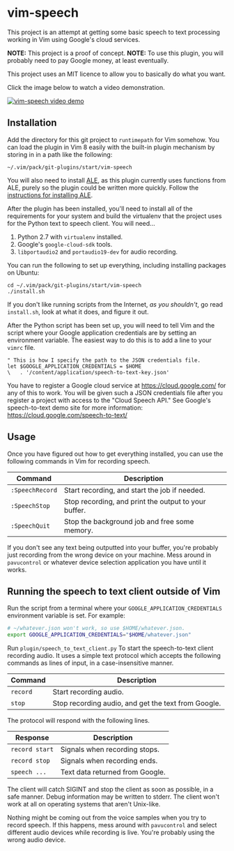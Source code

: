 # vim-speech

This project is an attempt at getting some basic speech to text processing
working in Vim using Google's cloud services.

**NOTE:** This project is a proof of concept.
**NOTE:** To use this plugin, you will probably need to pay Google money, at
least eventually.

This project uses an MIT licence to allow you to basically do what you want.

Click the image below to watch a video demonstration.

[![vim-speech video demo](https://img.youtube.com/vi/UtInOI7LluA/0.jpg)](http://www.youtube.com/watch?v=UtInOI7LluA "vim-speech video demo")

## Installation

Add the directory for this git project to `runtimepath` for Vim somehow.
You can load the plugin in Vim 8 easily with the built-in plugin mechanism by
storing in in a path like the following:

```
~/.vim/pack/git-plugins/start/vim-speech
```

You will also need to install [ALE](https://github.com/w0rp/ale), as this plugin
currently uses functions from ALE, purely so the plugin could be written more
quickly. Follow the [instructions for installing ALE](https://github.com/w0rp/ale#installation).

After the plugin has been installed, you'll need to install all of the
requirements for your system and build the virtualenv that the project uses
for the Python text to speech client. You will need...

1. Python 2.7 with `virtualenv` installed.
2. Google's `google-cloud-sdk` tools.
3. `libportaudio2` and `portaudio19-dev` for audio recording.

You can run the following to set up everything, including installing packages
on Ubuntu:

```
cd ~/.vim/pack/git-plugins/start/vim-speech
./install.sh
```

If you don't like running scripts from the Internet, _as you shouldn't_, go read
`install.sh`, look at what it does, and figure it out.

After the Python script has been set up, you will need to tell Vim and the
script where your Google application credentials are by setting an environment
variable. The easiest way to do this is to add a line to your `vimrc` file.

```
" This is how I specify the path to the JSON credentials file.
let $GOOGLE_APPLICATION_CREDENTIALS = $HOME
\   . '/content/application/speech-to-text-key.json'
```

You have to register a Google cloud service at https://cloud.google.com/ for any
of this to work. You will be given such a JSON credentials file after you
register a project with access to the "Cloud Speech API." See Google's
speech-to-text demo site for more information:
https://cloud.google.com/speech-to-text/

## Usage

Once you have figured out how to get everything installed, you can use the
following commands in Vim for recording speech.

| Command         | Description                                               |
| --------------- | --------------------------------------------------------- |
| `:SpeechRecord` | Start recording, and start the job if needed.             |
| `:SpeechStop`   | Stop recording, and print the output to your buffer.      |
| `:SpeechQuit`   | Stop the background job and free some memory.             |

If you don't see any text being outputted into your buffer, you're probably just
recording from the wrong device on your machine. Mess around in `pavucontrol` or
whatever device selection application you have until it works.

## Running the speech to text client outside of Vim

Run the script from a terminal where your `GOOGLE_APPLICATION_CREDENTIALS`
environment variable is set. For example:

```bash
# ~/whatever.json won't work, so use $HOME/whatever.json.
export GOOGLE_APPLICATION_CREDENTIALS="$HOME/whatever.json"
```

Run `plugin/speech_to_text_client.py` To start the speech-to-text client
recording audio. It uses a simple text protocol which accepts the following
commands as lines of input, in a case-insensitive manner.

| Command        | Description                                                |
| -------------- | ---------------------------------------------------------- |
| `record`       | Start recording audio.                                     |
| `stop`         | Stop recording audio, and get the text from Google.        |

The protocol will respond with the following lines.

| Response       | Description                                                |
| -------------- | ---------------------------------------------------------- |
| `record start` | Signals when recording stops.                              |
| `record stop`  | Signals when recording ends.                               |
| `speech ...`   | Text data returned from Google.                            |

The client will catch SIGINT and stop the client as soon as possible, in a safe
manner. Debug information may be written to stderr. The client won't work at all
on operating systems that aren't Unix-like.

Nothing might be coming out from the voice samples when you try to record
speech. If this happens, mess around with `pavucontrol` and select different
audio devices while recording is live. You're probably using the wrong audio
device.
